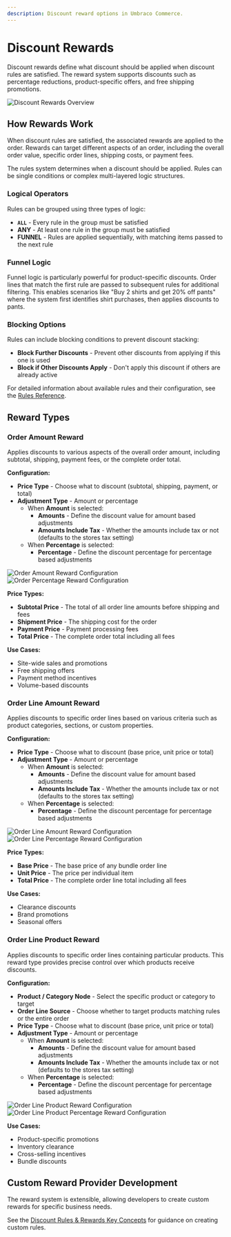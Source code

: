 ```yaml
---
description: Discount reward options in Umbraco Commerce.
---
```


# Discount Rewards

Discount rewards define what discount should be applied when discount rules are satisfied. The reward system supports discounts such as percentage reductions, product-specific offers, and free shipping promotions.

![Discount Rewards Overview](../../../media/discounts/discount-rewards-config.png)

## How Rewards Work

When discount rules are satisfied, the associated rewards are applied to the order. Rewards can target different aspects of an order, including the overall order value, specific order lines, shipping costs, or payment fees.

The rules system determines when a discount should be applied. Rules can be single conditions or complex multi-layered logic structures.

### Logical Operators
Rules can be grouped using three types of logic:
- **`ALL`** - Every rule in the group must be satisfied
- **ANY** - At least one rule in the group must be satisfied
- **FUNNEL** - Rules are applied sequentially, with matching items passed to the next rule

### Funnel Logic
Funnel logic is particularly powerful for product-specific discounts. Order lines that match the first rule are passed to subsequent rules for additional filtering. This enables scenarios like "Buy 2 shirts and get 20% off pants" where the system first identifies shirt purchases, then applies discounts to pants.

### Blocking Options
Rules can include blocking conditions to prevent discount stacking:
- **Block Further Discounts** - Prevent other discounts from applying if this one is used
- **Block if Other Discounts Apply** - Don't apply this discount if others are already active

For detailed information about available rules and their configuration, see the [Rules Reference](../rules/).

## Reward Types

### Order Amount Reward
Applies discounts to various aspects of the overall order amount, including subtotal, shipping, payment fees, or the complete order total.

**Configuration:**
- **Price Type** - Choose what to discount (subtotal, shipping, payment, or total)
- **Adjustment Type** - Amount or percentage
  - When **Amount** is selected:
    - **Amounts** - Define the discount value for amount based adjustments
    - **Amounts Include Tax** - Whether the amounts include tax or not (defaults to the stores tax setting)
  - When **Percentage** is selected:
    - **Percentage** - Define the discount percentage for percentage based adjustments

![Order Amount Reward Configuration](../../../media/discounts/order-amount-reward-config.png)
![Order Percentage Reward Configuration](../../../media/discounts/order-percentage-reward-config.png)

**Price Types:**
- **Subtotal Price** - The total of all order line amounts before shipping and fees
- **Shipment Price** - The shipping cost for the order
- **Payment Price** - Payment processing fees
- **Total Price** - The complete order total including all fees

**Use Cases:**
- Site-wide sales and promotions
- Free shipping offers
- Payment method incentives
- Volume-based discounts

### Order Line Amount Reward
Applies discounts to specific order lines based on various criteria such as product categories, sections, or custom properties.

**Configuration:**
- **Price Type** - Choose what to discount (base price, unit price or total)
- **Adjustment Type** - Amount or percentage
    - When **Amount** is selected:
        - **Amounts** - Define the discount value for amount based adjustments
        - **Amounts Include Tax** - Whether the amounts include tax or not (defaults to the stores tax setting)
    - When **Percentage** is selected:
        - **Percentage** - Define the discount percentage for percentage based adjustments

![Order Line Amount Reward Configuration](../../../media/discounts/order-line-amount-reward-config.png)
![Order Line Percentage Reward Configuration](../../../media/discounts/order-line-percentage-reward-config.png)

**Price Types:**
- **Base Price** - The base price of any bundle order line
- **Unit Price** - The price per individual item
- **Total Price** - The complete order line total including all fees

**Use Cases:**
- Clearance discounts
- Brand promotions
- Seasonal offers

### Order Line Product Reward
Applies discounts to specific order lines containing particular products. This reward type provides precise control over which products receive discounts.

**Configuration:**
- **Product / Category Node** - Select the specific product or category to target
- **Order Line Source** - Choose whether to target products matching rules or the entire order
- **Price Type** - Choose what to discount (base price, unit price or total)
- **Adjustment Type** - Amount or percentage
    - When **Amount** is selected:
        - **Amounts** - Define the discount value for amount based adjustments
        - **Amounts Include Tax** - Whether the amounts include tax or not (defaults to the stores tax setting)
    - When **Percentage** is selected:
        - **Percentage** - Define the discount percentage for percentage based adjustments

![Order Line Product Reward Configuration](../../../media/discounts/order-line-product-amount-reward-config.png)
![Order Line Product Percentage Reward Configuration](../../../media/discounts/order-line-product-percentage-reward-config.png)

**Use Cases:**
- Product-specific promotions
- Inventory clearance
- Cross-selling incentives
- Bundle discounts

## Custom Reward Provider Development

The reward system is extensible, allowing developers to create custom rewards for specific business needs.

See the [Discount Rules & Rewards Key Concepts](../../../key-concepts/discount-rules-and-rewards.md) for guidance on creating custom rules.
